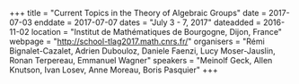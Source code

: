 +++
title = "Current Topics in the Theory of Algebraic Groups"
date = 2017-07-03
enddate = 2017-07-07
dates = "July 3 - 7, 2017"
dateadded = 2016-11-02
location = "Institut de Mathématiques de Bourgogne, Dijon, France"
webpage = "http://school-tlag2017.math.cnrs.fr/"
organisers = "Rémi Bignalet-Cazalet, Adrien Dubouloz, Daniele Faenzi, Lucy Moser-Jauslin, Ronan Terpereau, Emmanuel Wagner"
speakers = "Meinolf Geck, Allen Knutson, Ivan Losev, Anne Moreau, Boris Pasquier"
+++
